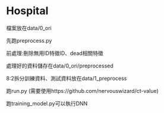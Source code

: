 # Hospital
檔案放在data/0_ori

先跑preprocess.py

前處理:刪除無用ID特徵ID、dead相關特徵

處理好的資料儲存在data/0_ori/preprocessed

8:2拆分訓練資料、測試資料放在data/1_preprocess

跑run.py
(需要使用https://github.com/nervouswizard/ct-value)

跑training_model.py可以執行DNN